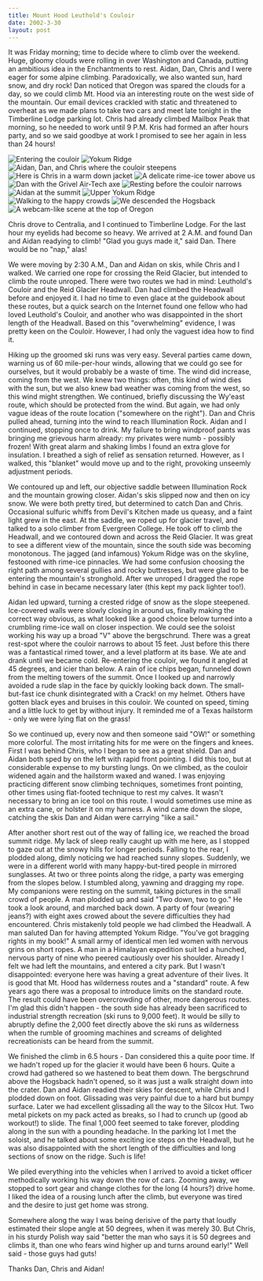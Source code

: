 ```yaml
---
title: Mount Hood Leuthold's Couloir
date: 2002-3-30
layout: post
---
```



It was Friday morning; time to decide where to climb over the
weekend. Huge, gloomy clouds were rolling in over Washington and
Canada, putting an ambitious idea in the Enchantments to rest. 
Aidan,
Dan, 
Chris 
and I were eager for some alpine climbing. Paradoxically,
we also wanted sun, hard snow, and dry rock! Dan noticed that Oregon
was spared the clouds for a day, so we could climb Mt. Hood via an
interesting route on the west side of the mountain. Our email devices
crackled with static and threatened to overheat as we made plans to
take two cars and meet late tonight in the Timberline Lodge parking
lot. Chris had already climbed Mailbox Peak that morning, so he needed
to work until 9 P.M. Kris had formed an after hours party, and so we
said goodbye at work I promised to see her again in less than 24
hours!

![Entering the couloir](images/onwaygul.jpg)
![Yokum Ridge](images/yokumhai.jpg)
![Aidan, Dan, and Chris where the couloir steepens](images/entergully.jpg)
![Here is Chris in a warm down jacket](images/chrisgul.jpg)
![A delicate rime-ice tower above us](images/rimetower.jpg)
![Dan with the Grivel Air-Tech axe](images/dangul.jpg)
![Resting before the couloir narrows](images/restarea.jpg)
![Aidan at the summit](images/aidanmitski.jpg)
![Upper Yokum Ridge](images/billowrid.jpg)
![Walking to the happy crowds](images/hsumridge.jpg)
![We descended the Hogsback](images/hogback.jpg)
![A webcam-like scene at the top of Oregon](images/hoodtop.jpg)


Chris drove to Centralia, and I continued to Timberline Lodge. For the
last hour my eyelids had become so heavy. We arrived at 2 A.M. and
found Dan and Aidan readying to climb! "Glad you guys made it," said
Dan. There would be no "nap," alas!


We were moving by 2:30 A.M., Dan and Aidan on skis, while Chris and I
walked. We carried one rope for crossing the Reid Glacier, but
intended to climb the route unroped. There were two routes we had in
mind: Leuthold's Couloir and the Reid Glacier Headwall. Dan had
climbed the Headwall before and enjoyed it. I had no time to even
glace at the guidebook about these routes, but a quick search on the
Internet found one fellow who had loved Leuthold's Couloir, and
another who was disappointed in the short length of the
Headwall. Based on this "overwhelming" evidence, I was pretty keen on
the Couloir. However, I had only the vaguest idea how to find it.


Hiking up the groomed ski runs was very easy. Several parties came
down, warning us of 60 mile-per-hour winds, allowing that we could go
see for ourselves, but it would probably be a waste of time. The wind
did increase, coming from the west. We knew two things: often, this
kind of wind dies with the sun, but we also knew bad weather was
coming from the west, so this wind might strengthen. We continued,
briefly discussing the Wy'east route, which should be protected from
the wind. But again, we had only vague ideas of the route location
("somewhere on the right"). Dan and Chris pulled ahead, turning into
the wind to reach Illumination Rock. Aidan and I continued, stopping
once to drink. My failure to bring windproof pants was bringing me
grievous harm already: my privates were numb - possibly frozen! With
great alarm and shaking limbs I found an extra glove for insulation. I
breathed a sigh of relief as sensation returned. However, as I walked,
this "blanket" would move up and to the right, provoking unseemly
adjustment periods.


We contoured up and left, our objective saddle between Illumination
Rock and the mountain growing closer.  Aidan's skis slipped now and
then on icy snow. We were both pretty tired, but determined to catch
Dan and Chris. Occasional sulfuric whiffs from Devil's Kitchen made us
queasy, and a faint light grew in the east. At the saddle, we roped up
for glacier travel, and talked to a solo climber from Evergreen
College. He took off to climb the Headwall, and we contoured down and
across the Reid Glacier. It was great to see a different view of the
mountain, since the south side was becoming monotonous. The jagged
(and infamous) Yokum Ridge was on the skyline, festooned with rime-ice
pinnacles. We had some confusion choosing the right path among several
gullies and rocky buttresses, but were glad to be entering the
mountain's stronghold. After we unroped I dragged the rope behind in
case in became necessary later (this kept my pack lighter too!).


Aidan led upward, turning a crested ridge of snow as the slope
steepened. Ice-covered walls were slowly closing in around us, finally
making the correct way obvious, as what looked like a good choice
below turned into a crumbling rime-ice wall on closer inspection. We
could see the soloist working his way up a broad "V" above the
bergschrund. There was a great rest-spot where the couloir narrows to
about 15 feet. Just before this there was a fantastical rimed tower,
and a level platform at its base. We ate and drank until we became
cold. Re-entering the couloir, we found it angled at 45 degrees, and
icier than below. A rain of ice chips began, funneled down from the
melting towers of the summit. Once I looked up and narrowly avoided a
rude slap in the face by quickly looking back down. The small-but-fast
ice chunk disintegrated with a Crack! on my helmet. Others have gotten
black eyes and bruises in this couloir. We counted on speed, timing
and a little luck to get by without injury. It reminded me of a Texas
hailstorm - only we were lying flat on the grass!



So we continued up, every now and then someone said "OW!"  or
something more colorful. The most irritating hits for me were on the
fingers and knees. First I was behind Chris, who I began to see as a
great shield.  Dan and Aidan both sped by on the left with rapid front
pointing. I did this too, but at considerable expense to my bursting
lungs. On we climbed, as the couloir widened again and the hailstorm
waxed and waned. I was enjoying practicing different snow climbing
techniques, sometimes front pointing, other times using flat-footed
technique to rest my calves. It wasn't necessary to bring an ice tool
on this route. I would sometimes use mine as an extra cane, or holster
it on my harness. A wind came down the slope, catching the skis Dan
and Aidan were carrying "like a sail."


After another short rest out of the way of falling ice, we reached the
broad summit ridge. My lack of sleep really caught up with me here, as
I stopped to gaze out at the snowy hills for longer periods. Falling
to the rear, I plodded along, dimly noticing we had reached sunny
slopes.  Suddenly, we were in a different world with many
happy-but-tired people in mirrored sunglasses. At two or three points
along the ridge, a party was emerging from the slopes below. I
stumbled along, yawning and dragging my rope. My companions were
resting on the summit, taking pictures in the small crowd of people. A
man plodded up and said "Two down, two to go." He took a look around,
and marched back down. A party of four (wearing jeans?) with eight
axes crowed about the severe difficulties they had encountered. Chris
mistakenly told people we had climbed the Headwall. A man saluted Dan
for having attempted Yokum Ridge. "You've got bragging rights in my
book!" A small army of identical men led women with nervous grins on
short ropes. A man in a Himalayan expedition suit led a hunched,
nervous party of nine who peered cautiously over his shoulder. Already
I felt we had left the mountains, and entered a city park. But I
wasn't disappointed: everyone here was having a great adventure of
their lives. It is good that Mt. Hood has wilderness routes and a
"standard" route.  A few years ago there was a proposal to introduce
limits on the standard route. The result could have been overcrowding
of other, more dangerous routes. I'm glad this didn't happen - the
south side has already been sacrificed to industrial strength
recreation (ski runs to 9,000 feet). It would be silly to abruptly
define the 2,000 feet directly above the ski runs as wilderness when
the rumble of grooming machines and screams of delighted
recreationists can be heard from the summit.


We finished the climb in 6.5 hours - Dan considered this a quite poor
time. If we hadn't roped up for the glacier it would have been 6
hours. Quite a crowd had gathered so we hastened to beat them
down. The bergschrund above the Hogsback hadn't opened, so it was just
a walk straight down into the crater. Dan and Aidan readied their
skies for descent, while Chris and I plodded down on foot. Glissading
was very painful due to a hard but bumpy surface. Later we had
excellent glissading all the way to the Silcox Hut. Two metal pickets
on my pack acted as breaks, so I had to crunch up (good ab workout!)
to slide. The final 1,000 feet seemed to take forever, plodding along
in the sun with a pounding headache. In the parking lot I met the
soloist, and he talked about some exciting ice steps on the Headwall,
but he was also disappointed with the short length of the difficulties
and long sections of snow on the ridge. Such is life!


We piled everything into the vehicles when I arrived to avoid a ticket
officer methodically working his way down the row of cars. Zooming
away, we stopped to sort gear and change clothes for the long (4
hours?) drive home. I liked the idea of a rousing lunch after the
climb, but everyone was tired and the desire to just get home was
strong.


Somewhere along the way I was being derisive of the party that loudly
estimated their slope angle at 50 degrees, when it was merely 30. But
Chris, in his sturdy Polish way said "better the man who says it is 50
degrees and climbs it, than one who fears wind higher up and turns
around early!"  Well said - those guys had guts!


Thanks Dan, Chris and Aidan!


